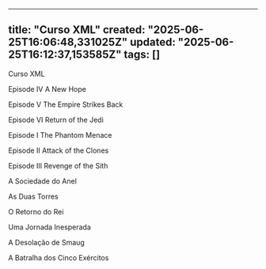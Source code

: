 
--- 
title: "Curso XML"
created: "2025-06-25T16:06:48,331025Z"
updated: "2025-06-25T16:12:37,153585Z"
tags: []
--- 

Curso XML

Episode IV
A New Hope

Episode V
The Empire Strikes Back

Episode VI
Return of the Jedi

Episode I
The Phantom Menace

Episode II
Attack of the Clones

Episode III
Revenge of the Sith

A Sociedade do Anel

As Duas Torres

O Retorno do Rei

Uma Jornada Inesperada

A Desolação de Smaug

A Batralha dos Cinco Exércitos

